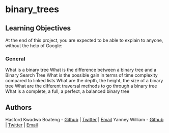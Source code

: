 # binary_trees

## Learning Objectives
At the end of this project, you are expected to be able to explain to anyone, without the help of Google:

### General
What is a binary tree
What is the difference between a binary tree and a Binary Search Tree
What is the possible gain in terms of time complexity compared to linked lists
What are the depth, the height, the size of a binary tree
What are the different traversal methods to go through a binary tree
What is a complete, a full, a perfect, a balanced binary tree


## Authors
Hasford Kwadwo Boateng - [Github](https://github.com/Kboateng346) | [Twitter](https://twitter.com/HasfordKwadwo)  | [Email](kboateng346@gmail.com)
Yanney William - [Github](https://github.com/Yanney677) | [Twitter](https://twitter.com/PaaWillie92)  | [Email]( w.yanney1991@gmail.com)
